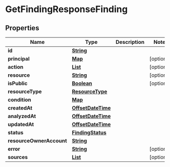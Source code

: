 

# GetFindingResponseFinding


## Properties

| Name | Type | Description | Notes |
|------------ | ------------- | ------------- | -------------|
|**id** | [**String**](String.md) |  |  |
|**principal** | [**Map**](Map.md) |  |  [optional] |
|**action** | [**List**](List.md) |  |  [optional] |
|**resource** | [**String**](String.md) |  |  [optional] |
|**isPublic** | [**Boolean**](Boolean.md) |  |  [optional] |
|**resourceType** | [**ResourceType**](ResourceType.md) |  |  |
|**condition** | [**Map**](Map.md) |  |  |
|**createdAt** | [**OffsetDateTime**](OffsetDateTime.md) |  |  |
|**analyzedAt** | [**OffsetDateTime**](OffsetDateTime.md) |  |  |
|**updatedAt** | [**OffsetDateTime**](OffsetDateTime.md) |  |  |
|**status** | [**FindingStatus**](FindingStatus.md) |  |  |
|**resourceOwnerAccount** | [**String**](String.md) |  |  |
|**error** | [**String**](String.md) |  |  [optional] |
|**sources** | [**List**](List.md) |  |  [optional] |



